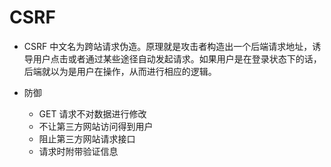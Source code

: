 # CSRF

- CSRF 中文名为跨站请求伪造。原理就是攻击者构造出一个后端请求地址，诱导用户点击或者通过某些途径自动发起请求。如果用户是在登录状态下的话，后端就以为是用户在操作，从而进行相应的逻辑。

- 防御
  - GET 请求不对数据进行修改
  - 不让第三方网站访问得到用户
  - 阻止第三方网站请求接口
  - 请求时附带验证信息